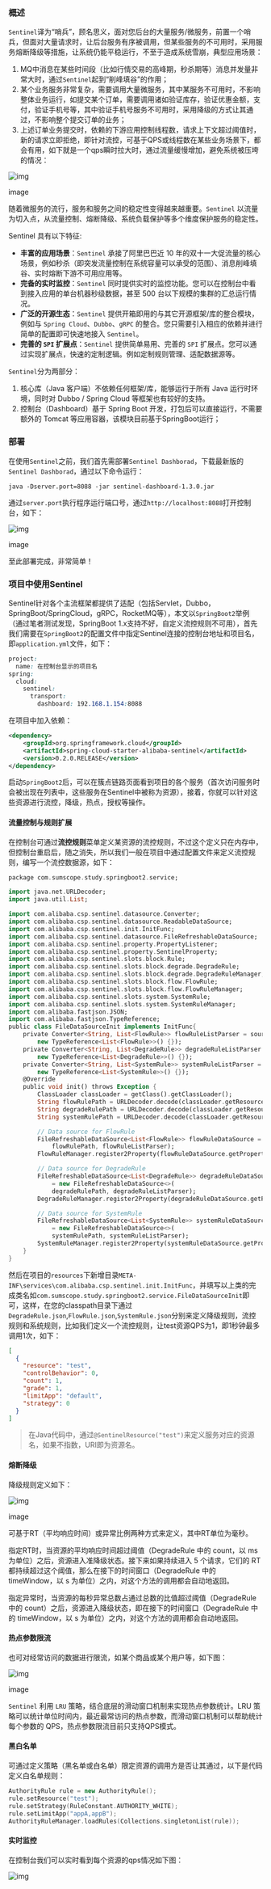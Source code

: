 ### 概述

`Sentinel`译为“哨兵”，顾名思义，面对您后台的大量服务/微服务，前置一个哨兵，但面对大量请求时，让后台服务有序被调用，但某些服务的不可用时，采用服务熔断降级等措施，让系统仍能平稳运行，不至于造成系统雪崩，典型应用场景：

1. MQ中消息在某些时间段（比如行情交易的高峰期，秒杀期等）消息并发量非常大时，通过`Sentinel`起到“削峰填谷”的作用；
2. 某个业务服务非常复杂，需要调用大量微服务，其中某服务不可用时，不影响整体业务运行，如提交某个订单，需要调用诸如验证库存，验证优惠金额，支付，验证手机号等，其中验证手机号服务不可用时，采用降级的方式让其通过，不影响整个提交订单的业务；
3. 上述订单业务提交时，依赖的下游应用控制线程数，请求上下文超过阈值时，新的请求立即拒绝，即针对流控，可基于QPS或线程数在某些业务场景下，都会有用，如下就是一个qps瞬时拉大时，通过流量缓慢增加，避免系统被压垮的情况：

![img](https:////upload-images.jianshu.io/upload_images/15300007-05d4888164d1ca26.png?imageMogr2/auto-orient/strip|imageView2/2/w/667/format/webp)

image

随着微服务的流行，服务和服务之间的稳定性变得越来越重要。`Sentinel` 以流量为切入点，从流量控制、熔断降级、系统负载保护等多个维度保护服务的稳定性。

Sentinel 具有以下特征:

- **丰富的应用场景**：`Sentinel` 承接了阿里巴巴近 10 年的双十一大促流量的核心场景，例如秒杀（即突发流量控制在系统容量可以承受的范围）、消息削峰填谷、实时熔断下游不可用应用等。
- **完备的实时监控**：`Sentinel` 同时提供实时的监控功能。您可以在控制台中看到接入应用的单台机器秒级数据，甚至 500 台以下规模的集群的汇总运行情况。
- **广泛的开源生态**：`Sentinel` 提供开箱即用的与其它开源框架/库的整合模块，例如与 `Spring Cloud`、`Dubbo`、`gRPC` 的整合。您只需要引入相应的依赖并进行简单的配置即可快速地接入 `Sentinel`。
- **完善的 `SPI` 扩展点**：`Sentinel` 提供简单易用、完善的 `SPI` 扩展点。您可以通过实现扩展点，快速的定制逻辑。例如定制规则管理、适配数据源等。

`Sentinel`分为两部分：

1. 核心库（Java 客户端）不依赖任何框架/库，能够运行于所有 Java 运行时环境，同时对 Dubbo / Spring Cloud 等框架也有较好的支持。
2. 控制台（Dashboard）基于 Spring Boot 开发，打包后可以直接运行，不需要额外的 Tomcat 等应用容器，该模块目前基于SpringBoot运行；

### 部署

在使用`Sentinel`之前，我们首先需部署`Sentinel Dashborad`，下载最新版的`Sentinel Dashborad`，通过以下命令运行：



```undefined
java -Dserver.port=8088 -jar sentinel-dashboard-1.3.0.jar
```

通过`server.port`执行程序运行端口号，通过`http://localhost:8088`打开控制台，如下：

![img](https:////upload-images.jianshu.io/upload_images/15300007-456bedd2f659bc28.png?imageMogr2/auto-orient/strip|imageView2/2/w/782/format/webp)

image

至此部署完成，非常简单！

### 项目中使用Sentinel

Sentinel针对各个主流框架都提供了适配（包括Servlet，Dubbo，SpringBoot/SpringCloud，gRPC，RocketMQ等），本文以`SpringBoot2`举例（通过笔者测试发现，SpringBoot 1.x支持不好，自定义流控规则不可用），首先我们需要在`SpringBoot2`的配置文件中指定Sentinel连接的控制台地址和项目名，即`application.yml`文件，如下：



```css
project:
  name: 在控制台显示的项目名
spring:
  cloud:
    sentinel:
      transport:
        dashboard: 192.168.1.154:8088
```

在项目中加入依赖：



```xml
<dependency>
    <groupId>org.springframework.cloud</groupId>
    <artifactId>spring-cloud-starter-alibaba-sentinel</artifactId>
    <version>0.2.0.RELEASE</version>
</dependency>
```

启动`SpringBoot2`后，可以在簇点链路页面看到项目的各个服务（首次访问服务时会被出现在列表中，这些服务在Sentinel中被称为资源），接着，你就可以针对这些资源进行流控，降级，热点，授权等操作。

#### 流量控制与规则扩展

在控制台可通过**流控规则**菜单定义某资源的流控规则，不过这个定义只在内存中，但控制台重启后，随之消失，所以我们一般在项目中通过配置文件来定义流控规则，编写一个流控数据源，如下：



```dart
package com.sumscope.study.springboot2.service;

import java.net.URLDecoder;
import java.util.List;

import com.alibaba.csp.sentinel.datasource.Converter;
import com.alibaba.csp.sentinel.datasource.ReadableDataSource;
import com.alibaba.csp.sentinel.init.InitFunc;
import com.alibaba.csp.sentinel.datasource.FileRefreshableDataSource;
import com.alibaba.csp.sentinel.property.PropertyListener;
import com.alibaba.csp.sentinel.property.SentinelProperty;
import com.alibaba.csp.sentinel.slots.block.Rule;
import com.alibaba.csp.sentinel.slots.block.degrade.DegradeRule;
import com.alibaba.csp.sentinel.slots.block.degrade.DegradeRuleManager;
import com.alibaba.csp.sentinel.slots.block.flow.FlowRule;
import com.alibaba.csp.sentinel.slots.block.flow.FlowRuleManager;
import com.alibaba.csp.sentinel.slots.system.SystemRule;
import com.alibaba.csp.sentinel.slots.system.SystemRuleManager;
import com.alibaba.fastjson.JSON;
import com.alibaba.fastjson.TypeReference;
public class FileDataSourceInit implements InitFunc{
    private Converter<String, List<FlowRule>> flowRuleListParser = source -> JSON.parseObject(source,
        new TypeReference<List<FlowRule>>() {});
    private Converter<String, List<DegradeRule>> degradeRuleListParser = source -> JSON.parseObject(source,
        new TypeReference<List<DegradeRule>>() {});
    private Converter<String, List<SystemRule>> systemRuleListParser = source -> JSON.parseObject(source,
        new TypeReference<List<SystemRule>>() {});
    @Override
    public void init() throws Exception {
        ClassLoader classLoader = getClass().getClassLoader();
        String flowRulePath = URLDecoder.decode(classLoader.getResource("FlowRule.json").getFile(), "UTF-8");
        String degradeRulePath = URLDecoder.decode(classLoader.getResource("DegradeRule.json").getFile(), "UTF-8");
        String systemRulePath = URLDecoder.decode(classLoader.getResource("SystemRule.json").getFile(), "UTF-8");

        // Data source for FlowRule
        FileRefreshableDataSource<List<FlowRule>> flowRuleDataSource = new FileRefreshableDataSource<>(
            flowRulePath, flowRuleListParser);
        FlowRuleManager.register2Property(flowRuleDataSource.getProperty());

        // Data source for DegradeRule
        FileRefreshableDataSource<List<DegradeRule>> degradeRuleDataSource
            = new FileRefreshableDataSource<>(
            degradeRulePath, degradeRuleListParser);
        DegradeRuleManager.register2Property(degradeRuleDataSource.getProperty());

        // Data source for SystemRule
        FileRefreshableDataSource<List<SystemRule>> systemRuleDataSource
            = new FileRefreshableDataSource<>(
            systemRulePath, systemRuleListParser);
        SystemRuleManager.register2Property(systemRuleDataSource.getProperty());
    }
}
```

然后在项目的`resources`下新增目录`META-INF\services\com.alibaba.csp.sentinel.init.InitFunc`，并填写以上类的完成类名如`com.sumscope.study.springboot2.service.FileDataSourceInit`即可，这样，在您的classpath目录下通过`DegradeRule.json`,`FlowRule.json`,`SystemRule.json`分别来定义降级规则，流控规则和系统规则，比如我们定义一个流控规则，让test资源QPS为1，即1秒钟最多调用1次，如下：



```json
[
  {
    "resource": "test",
    "controlBehavior": 0,
    "count": 1,
    "grade": 1,
    "limitApp": "default",
    "strategy": 0
  }
]
```

> 在Java代码中，通过`@SentinelResource("test")`来定义服务对应的资源名，如果不指数，URI即为资源名。

#### 熔断降级

降级规则定义如下：

![img](https:////upload-images.jianshu.io/upload_images/15300007-f15df8ae5c3f6b71.png?imageMogr2/auto-orient/strip|imageView2/2/w/691/format/webp)

image

可基于RT（平均响应时间）或异常比例两种方式来定义，其中RT单位为毫秒。

指定RT时，当资源的平均响应时间超过阈值（DegradeRule 中的 count，以 ms 为单位）之后，资源进入准降级状态。接下来如果持续进入 5 个请求，它们的 RT 都持续超过这个阈值，那么在接下的时间窗口（DegradeRule 中的 timeWindow，以 s 为单位）之内，对这个方法的调用都会自动地返回。

指定异常时，当资源的每秒异常总数占通过总数的比值超过阈值（DegradeRule 中的 count）之后，资源进入降级状态，即在接下的时间窗口（DegradeRule 中的 timeWindow，以 s 为单位）之内，对这个方法的调用都会自动地返回。

#### 热点参数限流

也可对经常访问的数据进行限流，如某个商品或某个用户等，如下图：

![img](https:////upload-images.jianshu.io/upload_images/15300007-839251b96c3c9e70.png?imageMogr2/auto-orient/strip|imageView2/2/w/738/format/webp)

image

`Sentinel` 利用 `LRU` 策略，结合底层的滑动窗口机制来实现热点参数统计。LRU 策略可以统计单位时间内，最近最常访问的热点参数，而滑动窗口机制可以帮助统计每个参数的 QPS，热点参数限流目前只支持QPS模式。

#### 黑白名单

可通过定义策略（黑名单或白名单）限定资源的调用方是否让其通过，以下是代码定义白名单规则：



```cpp
AuthorityRule rule = new AuthorityRule();
rule.setResource("test");
rule.setStrategy(RuleConstant.AUTHORITY_WHITE);
rule.setLimitApp("appA,appB");
AuthorityRuleManager.loadRules(Collections.singletonList(rule));
```

#### 实时监控

在控制台我们可以实时看到每个资源的qps情况如下图：

![img](https:////upload-images.jianshu.io/upload_images/15300007-2656d3bd8bef896e.png?imageMogr2/auto-orient/strip|imageView2/2/w/1200/format/webp)



